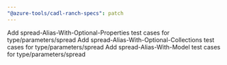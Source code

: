 ```yaml
---
"@azure-tools/cadl-ranch-specs": patch
---
```


Add spread-Alias-With-Optional-Properties test cases for type/parameters/spread
Add spread-Alias-With-Optional-Collections test cases for type/parameters/spread
Add spread-Alias-With-Model test cases for type/parameters/spread
